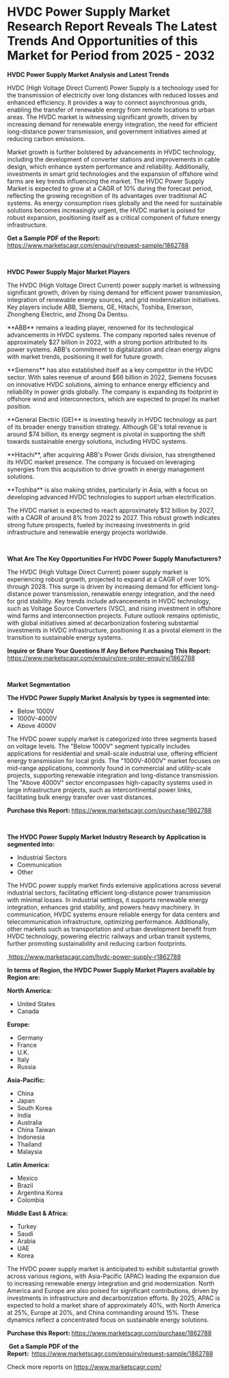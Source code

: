 <p><h1>HVDC Power Supply Market Research Report Reveals The Latest Trends And Opportunities of this Market for Period from 2025 - 2032</h1></p><p><strong>HVDC Power Supply Market Analysis and Latest Trends</strong></p>
<p><p>HVDC (High Voltage Direct Current) Power Supply is a technology used for the transmission of electricity over long distances with reduced losses and enhanced efficiency. It provides a way to connect asynchronous grids, enabling the transfer of renewable energy from remote locations to urban areas. The HVDC market is witnessing significant growth, driven by increasing demand for renewable energy integration, the need for efficient long-distance power transmission, and government initiatives aimed at reducing carbon emissions. </p><p>Market growth is further bolstered by advancements in HVDC technology, including the development of converter stations and improvements in cable design, which enhance system performance and reliability. Additionally, investments in smart grid technologies and the expansion of offshore wind farms are key trends influencing the market. The HVDC Power Supply Market is expected to grow at a CAGR of 10% during the forecast period, reflecting the growing recognition of its advantages over traditional AC systems. As energy consumption rises globally and the need for sustainable solutions becomes increasingly urgent, the HVDC market is poised for robust expansion, positioning itself as a critical component of future energy infrastructure.</p></p>
<p><strong>Get a Sample PDF of the Report:&nbsp;</strong> <a href="https://www.marketscagr.com/enquiry/request-sample/1862788?utm_campaign=2106&utm_medium=2&utm_source=Github&utm_content=ia&utm_term=09032025&utm_id=hvdc-power-supply">https://www.marketscagr.com/enquiry/request-sample/1862788</a></p>
<p>&nbsp;</p>
<p><strong>HVDC Power Supply Major Market Players</strong></p>
<p><p>The HVDC (High Voltage Direct Current) power supply market is witnessing significant growth, driven by rising demand for efficient power transmission, integration of renewable energy sources, and grid modernization initiatives. Key players include ABB, Siemens, GE, Hitachi, Toshiba, Emerson, Zhongheng Electric, and Zhong Da Dentsu.</p><p>**ABB** remains a leading player, renowned for its technological advancements in HVDC systems. The company reported sales revenue of approximately $27 billion in 2022, with a strong portion attributed to its power systems. ABB's commitment to digitalization and clean energy aligns with market trends, positioning it well for future growth.</p><p>**Siemens** has also established itself as a key competitor in the HVDC sector. With sales revenue of around $66 billion in 2022, Siemens focuses on innovative HVDC solutions, aiming to enhance energy efficiency and reliability in power grids globally. The company is expanding its footprint in offshore wind and interconnectors, which are expected to propel its market position.</p><p>**General Electric (GE)** is investing heavily in HVDC technology as part of its broader energy transition strategy. Although GE's total revenue is around $74 billion, its energy segment is pivotal in supporting the shift towards sustainable energy solutions, including HVDC systems.</p><p>**Hitachi**, after acquiring ABB's Power Grids division, has strengthened its HVDC market presence. The company is focused on leveraging synergies from this acquisition to drive growth in energy management solutions.</p><p>**Toshiba** is also making strides, particularly in Asia, with a focus on developing advanced HVDC technologies to support urban electrification.</p><p>The HVDC market is expected to reach approximately $12 billion by 2027, with a CAGR of around 8% from 2022 to 2027. This robust growth indicates strong future prospects, fueled by increasing investments in grid infrastructure and renewable energy projects worldwide.</p></p>
<p>&nbsp;</p>
<p><strong>What Are The Key Opportunities For HVDC Power Supply Manufacturers?</strong></p>
<p><p>The HVDC (High Voltage Direct Current) power supply market is experiencing robust growth, projected to expand at a CAGR of over 10% through 2028. This surge is driven by increasing demand for efficient long-distance power transmission, renewable energy integration, and the need for grid stability. Key trends include advancements in HVDC technology, such as Voltage Source Converters (VSC), and rising investment in offshore wind farms and interconnection projects. Future outlook remains optimistic, with global initiatives aimed at decarbonization fostering substantial investments in HVDC infrastructure, positioning it as a pivotal element in the transition to sustainable energy systems.</p></p>
<p><strong>Inquire or Share Your Questions If Any Before Purchasing This Report:</strong> <a href="https://www.marketscagr.com/enquiry/pre-order-enquiry/1862788?utm_campaign=2106&utm_medium=2&utm_source=Github&utm_content=ia&utm_term=09032025&utm_id=hvdc-power-supply">https://www.marketscagr.com/enquiry/pre-order-enquiry/1862788</a></p>
<p>&nbsp;</p>
<p><strong>Market Segmentation</strong></p>
<p><strong>The HVDC Power Supply Market Analysis by types is segmented into:</strong></p>
<p><ul><li>Below 1000V</li><li>1000V-4000V</li><li>Above 4000V</li></ul></p>
<p><p>The HVDC power supply market is categorized into three segments based on voltage levels. The "Below 1000V" segment typically includes applications for residential and small-scale industrial use, offering efficient energy transmission for local grids. The "1000V-4000V" market focuses on mid-range applications, commonly found in commercial and utility-scale projects, supporting renewable integration and long-distance transmission. The "Above 4000V" sector encompasses high-capacity systems used in large infrastructure projects, such as intercontinental power links, facilitating bulk energy transfer over vast distances.</p></p>
<p><strong>Purchase this Report:&nbsp;</strong><a href="https://www.marketscagr.com/purchase/1862788?utm_campaign=2106&utm_medium=2&utm_source=Github&utm_content=ia&utm_term=09032025&utm_id=hvdc-power-supply">https://www.marketscagr.com/purchase/1862788</a></p>
<p>&nbsp;</p>
<p><strong>The HVDC Power Supply Market Industry Research by Application is segmented into:</strong></p>
<p><ul><li>Industrial Sectors</li><li>Communication</li><li>Other</li></ul></p>
<p><p>The HVDC power supply market finds extensive applications across several industrial sectors, facilitating efficient long-distance power transmission with minimal losses. In industrial settings, it supports renewable energy integration, enhances grid stability, and powers heavy machinery. In communication, HVDC systems ensure reliable energy for data centers and telecommunication infrastructure, optimizing performance. Additionally, other markets such as transportation and urban development benefit from HVDC technology, powering electric railways and urban transit systems, further promoting sustainability and reducing carbon footprints.</p></p>
<p><a href="https://www.marketscagr.com/hvdc-power-supply-r1862788?utm_campaign=2106&utm_medium=2&utm_source=Github&utm_content=ia&utm_term=09032025&utm_id=hvdc-power-supply">&nbsp;https://www.marketscagr.com/hvdc-power-supply-r1862788</a></p>
<p><strong>In terms of Region, the HVDC Power Supply Market Players available by Region are:</strong></p>
<p>
    <p> <strong> North America: </strong>
        <ul>
            <li>United States</li>
            <li>Canada</li>
        </ul>
        </p> 
    <p> <strong> Europe: </strong>
        <ul>
            <li>Germany</li>
            <li>France</li>
            <li>U.K.</li>
            <li>Italy</li>
            <li>Russia</li>
        </ul>
        </p> 
    <p> <strong> Asia-Pacific: </strong>
        <ul>
            <li>China</li>
            <li>Japan</li>
            <li>South Korea</li>
            <li>India</li>
            <li>Australia</li>
            <li>China Taiwan</li>
            <li>Indonesia</li>
            <li>Thailand</li>
            <li>Malaysia</li>
        </ul>
        </p> 
    <p> <strong> Latin America: </strong>
        <ul>
            <li>Mexico</li>
            <li>Brazil</li>
            <li>Argentina Korea</li>
            <li>Colombia</li>
        </ul>
        </p> 
    <p> <strong> Middle East & Africa: </strong>
        <ul>
            <li>Turkey</li>
            <li>Saudi</li>
            <li>Arabia</li>
            <li>UAE</li>
            <li>Korea</li>
        </ul>
    </p>
    </p>
<p><p>The HVDC power supply market is anticipated to exhibit substantial growth across various regions, with Asia-Pacific (APAC) leading the expansion due to increasing renewable energy integration and grid modernization. North America and Europe are also poised for significant contributions, driven by investments in infrastructure and decarbonization efforts. By 2025, APAC is expected to hold a market share of approximately 40%, with North America at 25%, Europe at 20%, and China commanding around 15%. These dynamics reflect a concentrated focus on sustainable energy solutions.</p></p>
<p><strong>Purchase this Report: </strong><a href="https://www.marketscagr.com/purchase/1862788?utm_campaign=2106&utm_medium=2&utm_source=Github&utm_content=ia&utm_term=09032025&utm_id=hvdc-power-supply">https://www.marketscagr.com/purchase/1862788</a></p>
<p>&nbsp;<strong>Get a Sample PDF of the Report:&nbsp;&nbsp;</strong><a href="https://www.marketscagr.com/enquiry/request-sample/1862788?utm_campaign=2106&utm_medium=2&utm_source=Github&utm_content=ia&utm_term=09032025&utm_id=hvdc-power-supply">https://www.marketscagr.com/enquiry/request-sample/1862788</a></p>
<p><strong></strong></p>
<p>Check more reports on <a href="https://www.marketscagr.com/?utm_campaign=2106&utm_medium=2&utm_source=Github&utm_content=ia&utm_term=09032025&utm_id=hvdc-power-supply">https://www.marketscagr.com/</a></p>